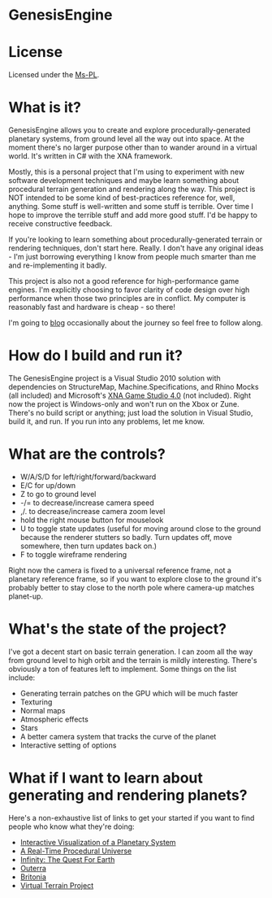 GenesisEngine
======================================================================

# License

Licensed under the [Ms-PL](http://www.microsoft.com/opensource/licenses.mspx#Ms-PL).

# What is it?

GenesisEngine allows you to create and explore procedurally-generated planetary systems, from ground level all the way out into space.  At the moment there's no larger purpose other than to wander around in a virtual world.  It's written in C# with the XNA framework.

Mostly, this is a personal project that I'm using to experiment with new software development techniques and maybe learn something about procedural terrain generation and rendering along the way.  This project is NOT intended to be some kind of best-practices reference for, well, anything.  Some stuff is well-written and some stuff is terrible.  Over time I hope to improve the terrible stuff and add more good stuff.  I'd be happy to receive constructive feedback.

If you're looking to learn something about procedurally-generated terrain or rendering techniques, don't start here.  Really.  I don't have any original ideas - I'm just borrowing everything I know from people much smarter than me and re-implementing it badly.

This project is also not a good reference for high-performance game engines.  I'm explicitly choosing to favor clarity of code design over high performance when those two principles are in conflict.  My computer is reasonably fast and hardware is cheap - so there!

I'm going to [blog](http://blogs.msdn.com/elee) occasionally about the journey so feel free to follow along.

# How do I build and run it?

The GenesisEngine project is a Visual Studio 2010 solution with dependencies on StructureMap, Machine.Specifications, and Rhino Mocks (all included) and Microsoft's [XNA Game Studio 4.0](http://creators.xna.com/en-US/downloads) (not included).  Right now the project is Windows-only and won't run on the Xbox or Zune.  There's no build script or anything; just load the solution in Visual Studio, build it, and run.  If you run into any problems, let me know.

# What are the controls?

* W/A/S/D for left/right/forward/backward
* E/C for up/down
* Z to go to ground level
* -/= to decrease/increase camera speed
* ,/. to decrease/increase camera zoom level
* hold the right mouse button for mouselook
* U to toggle state updates (useful for moving around close to the ground because the renderer stutters so badly.  Turn updates off, move somewhere, then turn updates back on.)
* F to toggle wireframe rendering

Right now the camera is fixed to a universal reference frame, not a planetary reference frame, so if you want to explore close to the ground it's probably better to stay close to the north pole where camera-up matches planet-up.

# What's the state of the project?

I've got a decent start on basic terrain generation.  I can zoom all the way from ground level to high orbit and the terrain is mildly interesting.  There's obviously a ton of features left to implement.  Some things on the list include:

* Generating terrain patches on the GPU which will be much faster
* Texturing
* Normal maps
* Atmospheric effects
* Stars
* A better camera system that tracks the curve of the planet
* Interactive setting of options

# What if I want to learn about generating and rendering planets?

Here's a non-exhaustive list of links to get your started if you want to find people who know what they're doing:

* [Interactive Visualization of a Planetary System](http://i31www.ira.uka.de/publikationen/files/4_Studproject_JWinzen.pdf)
* [A Real-Time Procedural Universe](http://www.sponeil.net/)
* [Infinity: The Quest For Earth](http://www.infinity-universe.com)
* [Outerra](http://outerra.blogspot.com/)
* [Britonia](http://britonia-game.com/)
* [Virtual Terrain Project](http://vterrain.org/)
